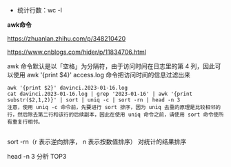 - 统计行数：wc -l

**awk命令**

https://zhuanlan.zhihu.com/p/348210420

https://www.cnblogs.com/hider/p/11834706.html

awk 命令默认是以「空格」为分隔符，由于访问时间在日志里的第 4 列，因此可以使用 awk '{print $4}' access.log 命令把访问时间的信息过滤出来

```shell
awk '{print $2}' davinci.2023-01-16.log
cat davinci.2023-01-16.log | grep '2023-01-16' | awk '{print substr($2,1,2)}' | sort | uniq -c | sort -rn | head -n 3
注意，使用 uniq -c 命令前，先要进行 sort 排序，因为 uniq 去重的原理是比较相邻的行，然后除去第二行和该行的后续副本，因此在使用 uniq 命令之前，请使用 sort 命令使所有重复行相邻。


```
sort -rn（r 表示逆向排序， n 表示按数值排序） 对统计的结果排序

head -n 3 分析 TOP3